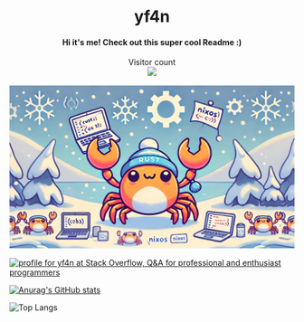 <h1 align="center">yf4n</h1>
<h4 align="center">Hi it's me! Check out this super cool Readme :)</h4>

<p align="center"> 
  Visitor count<br>
  <img src="https://profile-counter.glitch.me/yolofanhd/count.svg" />
</p>

<img src="./banner.webp" alt="A cute banner">


<a href="https://stackoverflow.com/users/17346107/yf4n"><img src="https://stackoverflow.com/users/flair/17346107.png?theme=dark" width="208" height="58" alt="profile for yf4n at Stack Overflow, Q&amp;A for professional and enthusiast programmers" title="profile for yf4n at Stack Overflow, Q&amp;A for professional and enthusiast programmers"></a>



[![Anurag's GitHub stats](https://github-readme-stats.vercel.app/api?username=yolofanhd&theme=gruvbox)](https://github.com/anuraghazra/github-readme-stats)

![Top Langs](https://github-readme-stats.vercel.app/api/top-langs/?username=yolofanhd&layout=compact&theme=gruvbox)

